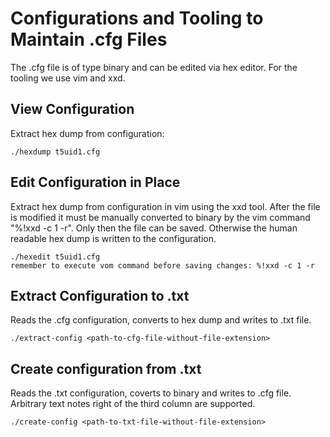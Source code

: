 # Configurations and Tooling to Maintain .cfg Files
The .cfg file is of type binary and can be edited via hex editor.
For the tooling we use vim and xxd.

## View Configuration
Extract hex dump from configuration:
```
./hexdump t5uid1.cfg
```

## Edit Configuration in Place
Extract hex dump from configuration in vim using the xxd tool.
After the file is modified it must be manually converted to binary by the vim command "%!xxd -c 1 -r".
Only then the file can be saved. Otherwise the human readable hex dump is written to the configuration.
```
./hexedit t5uid1.cfg
remember to execute vom command before saving changes: %!xxd -c 1 -r
```

## Extract Configuration to .txt
Reads the .cfg configuration, converts to hex dump and writes to .txt file.
```
./extract-config <path-to-cfg-file-without-file-extension>
```

## Create configuration from .txt
Reads the .txt configuration, coverts to binary and writes to .cfg file.
Arbitrary text notes right of the third column are supported.
```
./create-config <path-to-txt-file-without-file-extension>
```
